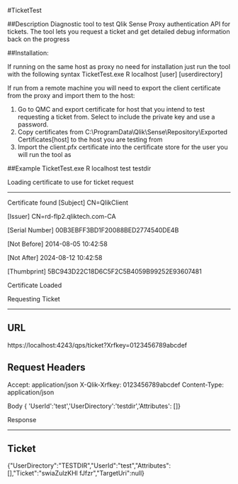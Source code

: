 #TicketTest

##Description
Diagnostic tool to test Qlik Sense Proxy authentication API for tickets. The tool lets you request a ticket and get detailed debug information back on the progress

##Installation:

If running on the same host as proxy no need for installation just run the tool with the following syntax
TicketTest.exe R localhost [user] [userdirectory]

If run from a remote machine you will need to export the client certificate from the proxy and import them to the host:
1. Go to QMC and export certificate for host that you intend to test requesting a ticket from. Select to include the private key and use a password.
2. Copy certificates from C:\ProgramData\Qlik\Sense\Repository\Exported Certificates\[host] to the host you are testing from
3. Import the client.pfx certificate into the certificate store for the user you will run the tool as


##Example
TicketTest.exe R localhost test testdir

Loading certificate to use for ticket request
***********************************************************************
Certificate found
[Subject]
  CN=QlikClient

[Issuer]
  CN=rd-flp2.qliktech.com-CA

[Serial Number]
  00B3EBFF3BD1F20088BED2774540DE4B

[Not Before]
  2014-08-05 10:42:58

[Not After]
  2024-08-12 10:42:58

[Thumbprint]
  5BC943D22C18D6C5F2C5B4059B99252E93607481

Certificate Loaded

Requesting Ticket
***********************************************************************

URL
------------------------
https://localhost:4243/qps/ticket?Xrfkey=0123456789abcdef

Request Headers
------------------------
Accept: application/json
X-Qlik-Xrfkey: 0123456789abcdef
Content-Type: application/json



Body
{ 'UserId':'test','UserDirectory':'testdir','Attributes': []}

Response
***********************************************************************

Ticket
------------------------

{"UserDirectory":"TESTDIR","UserId":"test","Attributes":[],"Ticket":"swiaZulzKHl
fJfzr","TargetUri":null}